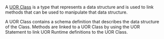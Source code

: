 A [UOR Class](./core/built-in/class.json) is a type that represents a data structure and is used to link methods that can be used to manipulate that data structure.

A UOR Class contains a schema definition that describes the data structure of the Class. Methods are linked to a UOR Class by using the UOR Statement to link UOR Runtime definitions to the UOR Class. 